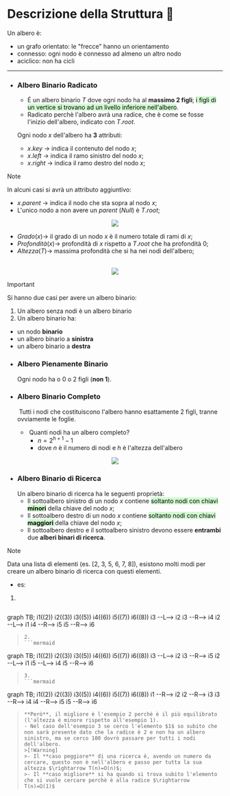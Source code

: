 # Descrizione della Struttura 📃
Un albero è:
- un grafo orientato: le "frecce" hanno un orientamento
- connesso: ogni nodo è connesso ad almeno un altro nodo
- aciclico: non ha cicli
***
- ### Albero Binario Radicato
	- É un albero binario $T$ dove ogni nodo ha al **massimo 2 figli**; <mark style="background: #BBFABBA6;">i figli di un vertice si trovano ad un livello inferiore nell'albero</mark>.
	- Radicato perchè l'albero avrà una radice, che è come se fosse l'inizio dell'albero, indicato con $T.root$.

	Ogni nodo $x$ dell'albero ha **3** attributi:
	- $x.key$ $\rightarrow$ indica il contenuto del nodo $x$;
	- $x.left$ $\rightarrow$ indica il ramo sinistro del nodo $x$;
	- $x.right$ $\rightarrow$ indica il ramo destro del nodo $x$;

>[!Note]
>In alcuni casi si avrà un attributo aggiuntivo:
>- $x.parent$ $\rightarrow$ indica il nodo che sta sopra al nodo $x$;
>- L'unico nodo a non avere un $parent$ $(Null)$ è $T.root$; 
<center><img src="https://cdn.programiz.com/sites/tutorial2program/files/binary-tree-representation_0.png"></center>

- $Grado(x) \rightarrow$ il grado di un nodo $x$ è il numero totale di rami di $x$; 
- $Profondità(x) \rightarrow$ profondità di $x$ rispetto a $T.root$ che ha profondità $0$;
- $Altezza(T) \rightarrow$ massima profondità che si ha nei nodi dell'albero;
<br>
<center><img src="https://s3.ap-south-1.amazonaws.com/afteracademy-server-uploads/what-is-a-tree-data-structure-terminology-2-6ced419c3e52ede0.png"></center>

>[!Important]
>Si hanno due casi per avere un albero binario:
>1. Un albero senza nodi è un albero binario
>2. Un albero binario ha:
>	- un nodo **binario**
>	- un albero binario a **sinistra**
>	- un albero binario a **destra**

- ### Albero Pienamente Binario
	Ogni nodo ha o 0 o 2 figli (**non 1**).

- ### Albero Binario Completo
	 Tutti i nodi che costituiscono l'albero hanno esattamente 2 figli, tranne ovviamente le foglie.
	-  Quanti nodi ha un albero completo?
		- $n = 2^{h+1}-1$
		- dove $n$ è il numero di nodi e $h$ è l'altezza dell'albero

<center><img src="https://cdn.programiz.com/sites/tutorial2program/files/perfect-binary-tree_0.png"></center>

- ### Albero Binario di Ricerca
	Un albero binario di ricerca ha le seguenti proprietà:
	- Il sottoalbero sinistro di un nodo $x$ contiene <mark style="background: #BBFABBA6;">soltanto nodi con chiavi **minori**</mark> della chiave del nodo $x$;
	- Il sottoalbero destro di un nodo $x$ contiene <mark style="background: #BBFABBA6;">soltanto nodi con chiavi **maggiori** </mark> della chiave del nodo $x$;
	- Il sottoalbero destro e il sottoalbero sinistro devono essere **entrambi** due **alberi binari di ricerca**.

>[!Note]
>Data una lista di elementi (es. [2, 3, 5, 6, 7, 8]), esistono molti modi per creare un albero binario di ricerca con questi elementi.
>- es:
>1.
>```mermaid
graph TB; 
i1((2))
i2((3))
i3((5))
i4((6))
i5((7))
i6((8))
i3 --L--> i2
i3 --R--> i4
i2 --L--> i1
i4 --R--> i5
i5 --R--> i6
>```
>2.
>```mermaid
graph TB; 
i1((2))
i2((3))
i3((5))
i4((6))
i5((7))
i6((8))
i3 --L--> i2
i3 --R--> i5
i2 --L--> i1
i5 --L--> i4
i5 --R--> i6
>```
>3.
>```mermaid
graph TB; 
i1((2))
i2((3))
i3((5))
i4((6))
i5((7))
i6((8))
i1 --R--> i2
i2 --R--> i3
i3 --R--> i4
i4 --R--> i5
i5 --R--> i6
>```
>**Però**, il migliore è l'esempio 2 perchè è il più equilibrato (l'altezza è minore rispetto all'esempio 1).
>- Nel caso dell'esempio 3 se cerco l'elemento $1$ so subito che non sarà presente dato che la radice è 2 e non ha un albero sinistro, ma se cerco 100 dovrò passare per tutti i nodi dell'albero.
>>[!Warning]
>>- Il **caso peggiore** di una ricerca è, avendo un numero da cercare, questo non è nell'albero e passo per tutta la sua altezza $\rightarrow T(n)=O(n)$;
>>- Il **caso migliore** si ha quando si trova subito l'elemento che si vuole cercare perchè è alla radice $\rightarrow T(n)=Ω(1)$ 

